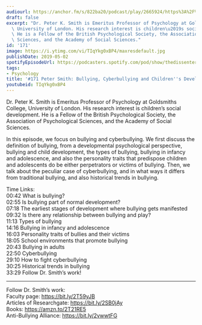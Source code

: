 ```yaml
---
audiourl: https://anchor.fm/s/822ba20/podcast/play/2665924/https%3A%2F%2Fd3ctxlq1ktw2nl.cloudfront.net%2Fproduction%2F2019-2-17%2F11456140-44100-2-b3076191b1289.m4a
draft: false
excerpt: "Dr. Peter K. Smith is Emeritus Professor of Psychology at Goldsmiths College,\
  \ University of London. His research interest is children\u2019s social development.\
  \ He is a Fellow of the British Psychological Society, the Association of Psychological\
  \ Sciences, and the Academy of Social Sciences."
id: '171'
image: https://i.ytimg.com/vi/TIqYkg0xBP4/maxresdefault.jpg
publishDate: 2019-05-02
spotifyEpisodeUrl: https://podcasters.spotify.com/pod/show/thedissenter/episodes/171-Peter-Smith-Bullying--Cyberbullying-and-Childrens-Development-e3fs04
tags:
- Psychology
title: '#171 Peter Smith: Bullying, Cyberbullying and Children''s Development'
youtubeid: TIqYkg0xBP4
---
```

<div class="timelinks">

Dr. Peter K. Smith is Emeritus Professor of Psychology at Goldsmiths College, University of London. His research interest is children’s social development. He is a Fellow of the British Psychological Society, the Association of Psychological Sciences, and the Academy of Social Sciences.

In this episode, we focus on bullying and cyberbullying. We first discuss the definition of bullying, from a developmental psychological perspective, bullying and child development, the types of bullying, bullying in infancy and adolescence, and also the personality traits that predispose children and adolescents do be either perpetrators or victims of bullying. Then, we talk about the peculiar case of cyberbullying, and in what ways it differs from traditional bullying, and also historical trends in bullying. 

Time Links:  
<time>00:42</time> What is bullying?  
<time>02:55</time> Is bullying part of normal development?                    
<time>07:18</time> The earliest stages of development where bullying gets manifested                             
<time>09:32</time> Is there any relationship between bullying and play?                   
<time>11:13</time> Types of bullying                        
<time>14:16</time> Bullying in infancy and adolescence                     
<time>16:03</time> Personality traits of bullies and their victims  
<time>18:05</time> School environments that promote bullying    
<time>20:43</time> Bullying in adults    
<time>22:50</time> Cyberbullying  
<time>29:10</time> How to fight cyberbullying   
<time>30:25</time> Historical trends in bullying                
<time>33:29</time> Follow Dr. Smith’s work!

---

Follow Dr. Smith’s work:  
Faculty page: https://bit.ly/2T59yJB  
Articles of Researchgate: https://bit.ly/2SB0jAy  
Books: https://amzn.to/2T21RE5  
Anti-Bullying Alliance: https://bit.ly/2vwwtFG
</div>

